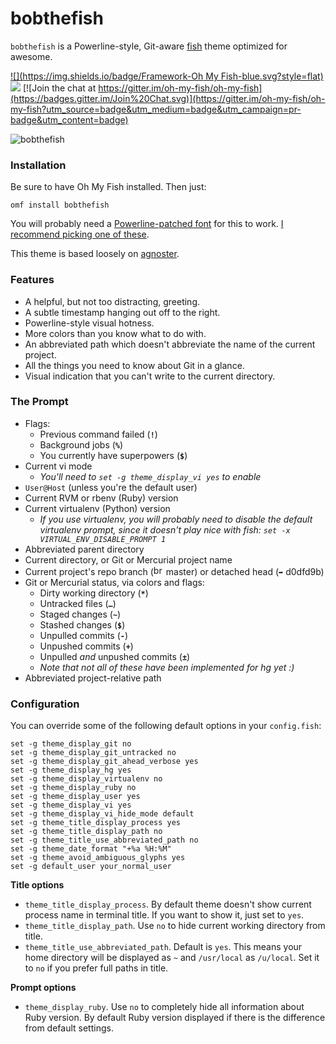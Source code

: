 # bobthefish

`bobthefish` is a Powerline-style, Git-aware [fish][fish] theme optimized for awesome.

[![](https://img.shields.io/badge/Framework-Oh My Fish-blue.svg?style=flat)](https://github.com/oh-my-fish/oh-my-fish) ![](https://img.shields.io/cocoapods/l/AFNetworking.svg) [![Join the chat at https://gitter.im/oh-my-fish/oh-my-fish](https://badges.gitter.im/Join%20Chat.svg)](https://gitter.im/oh-my-fish/oh-my-fish?utm_source=badge&utm_medium=badge&utm_campaign=pr-badge&utm_content=badge)

![bobthefish][screenshot]

### Installation

Be sure to have Oh My Fish installed. Then just:

    omf install bobthefish

You will probably need a [Powerline-patched font][patching] for this to work.
[I recommend picking one of these][fonts].

This theme is based loosely on [agnoster][agnoster].

### Features

 * A helpful, but not too distracting, greeting.
 * A subtle timestamp hanging out off to the right.
 * Powerline-style visual hotness.
 * More colors than you know what to do with.
 * An abbreviated path which doesn't abbreviate the name of the current project.
 * All the things you need to know about Git in a glance.
 * Visual indication that you can't write to the current directory.

### The Prompt

 * Flags:
     * Previous command failed (**`!`**)
     * Background jobs (**`%`**)
     * You currently have superpowers (**`$`**)
 * Current vi mode
     * _You'll need to `set -g theme_display_vi yes` to enable_
 * `User@Host` (unless you're the default user)
 * Current RVM or rbenv (Ruby) version
 * Current virtualenv (Python) version
     * _If you use virtualenv, you will probably need to disable the default virtualenv prompt, since it doesn't play nice with fish: `set -x VIRTUAL_ENV_DISABLE_PROMPT 1`_
 * Abbreviated parent directory
 * Current directory, or Git or Mercurial project name
 * Current project's repo branch (<img width="16" alt="branch-glyph" src="https://cloud.githubusercontent.com/assets/53660/8768360/53ee9b58-2e32-11e5-9977-cee0063936fa.png"> master) or detached head (`➦` d0dfd9b)
 * Git or Mercurial status, via colors and flags:
     * Dirty working directory (**`*`**)
     * Untracked files (**`…`**)
     * Staged changes (**`~`**)
     * Stashed changes (**`$`**)
     * Unpulled commits (**`-`**)
     * Unpushed commits (**`+`**)
     * Unpulled _and_ unpushed commits (**`±`**)
     * _Note that not all of these have been implemented for hg yet :)_
 * Abbreviated project-relative path

### Configuration

You can override some of the following default options in your `config.fish`:

```fish
set -g theme_display_git no
set -g theme_display_git_untracked no
set -g theme_display_git_ahead_verbose yes
set -g theme_display_hg yes
set -g theme_display_virtualenv no
set -g theme_display_ruby no
set -g theme_display_user yes
set -g theme_display_vi yes
set -g theme_display_vi_hide_mode default
set -g theme_title_display_process yes
set -g theme_title_display_path no
set -g theme_title_use_abbreviated_path no
set -g theme_date_format "+%a %H:%M"
set -g theme_avoid_ambiguous_glyphs yes
set -g default_user your_normal_user
```

**Title options**

- `theme_title_display_process`. By default theme doesn't show current process name in terminal title. If you want to show it, just set to `yes`.
- `theme_title_display_path`. Use `no` to hide current working directory from title.
- `theme_title_use_abbreviated_path`. Default is `yes`. This means your home directory will be displayed as `~` and `/usr/local` as `/u/local`. Set it to `no` if you prefer full paths in title.

**Prompt options**
- `theme_display_ruby`. Use `no` to completely hide all information about Ruby version. By default Ruby version displayed if there is the difference from default settings.

[fish]:       https://github.com/fish-shell/fish-shell
[screenshot]: http://i.0x7f.us/bobthefish.png
[patching]:   https://powerline.readthedocs.org/en/latest/fontpatching.html
[fonts]:      https://github.com/Lokaltog/powerline-fonts
[agnoster]:   https://gist.github.com/agnoster/3712874
